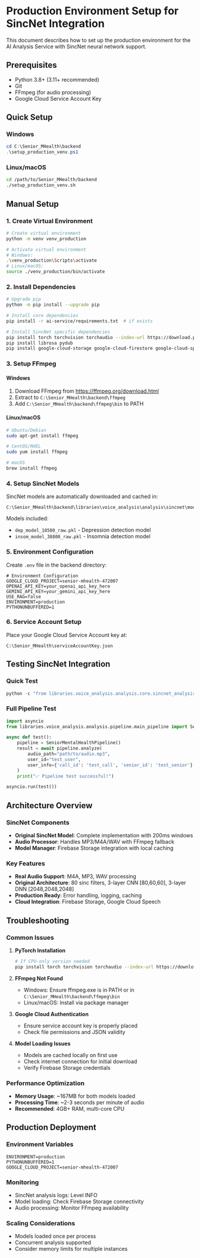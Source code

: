 # Production Environment Setup for SincNet Integration

This document describes how to set up the production environment for the AI Analysis Service with SincNet neural network support.

## Prerequisites

- Python 3.8+ (3.11+ recommended)
- Git
- FFmpeg (for audio processing)
- Google Cloud Service Account Key

## Quick Setup

### Windows
```powershell
cd C:\Senior_MHealth\backend
.\setup_production_venv.ps1
```

### Linux/macOS
```bash
cd /path/to/Senior_MHealth/backend
./setup_production_venv.sh
```

## Manual Setup

### 1. Create Virtual Environment

```bash
# Create virtual environment
python -m venv venv_production

# Activate virtual environment
# Windows:
.\venv_production\Scripts\activate
# Linux/macOS:
source ./venv_production/bin/activate
```

### 2. Install Dependencies

```bash
# Upgrade pip
python -m pip install --upgrade pip

# Install core dependencies
pip install -r ai-service/requirements.txt  # if exists

# Install SincNet specific dependencies
pip install torch torchvision torchaudio --index-url https://download.pytorch.org/whl/cpu
pip install librosa pydub
pip install google-cloud-storage google-cloud-firestore google-cloud-speech
```

### 3. Setup FFmpeg

#### Windows
1. Download FFmpeg from https://ffmpeg.org/download.html
2. Extract to `C:\Senior_MHealth\backend\ffmpeg`
3. Add `C:\Senior_MHealth\backend\ffmpeg\bin` to PATH

#### Linux/macOS
```bash
# Ubuntu/Debian
sudo apt-get install ffmpeg

# CentOS/RHEL  
sudo yum install ffmpeg

# macOS
brew install ffmpeg
```

### 4. Setup SincNet Models

SincNet models are automatically downloaded and cached in:
```
C:\Senior_MHealth\backend\libraries\voice_analysis\analysis\sincnet\models\
```

Models included:
- `dep_model_10500_raw.pkl` - Depression detection model
- `insom_model_38800_raw.pkl` - Insomnia detection model

### 5. Environment Configuration

Create `.env` file in the backend directory:
```env
# Environment Configuration
GOOGLE_CLOUD_PROJECT=senior-mhealth-472007
OPENAI_API_KEY=your_openai_api_key_here
GEMINI_API_KEY=your_gemini_api_key_here  
USE_RAG=false
ENVIRONMENT=production
PYTHONUNBUFFERED=1
```

### 6. Service Account Setup

Place your Google Cloud Service Account key at:
```
C:\Senior_MHealth\serviceAccountKey.json
```

## Testing SincNet Integration

### Quick Test
```python
python -c "from libraries.voice_analysis.analysis.core.sincnet_analysis import SincNetAnalyzer; print('SincNet OK')"
```

### Full Pipeline Test
```python
import asyncio
from libraries.voice_analysis.analysis.pipeline.main_pipeline import SeniorMentalHealthPipeline

async def test():
    pipeline = SeniorMentalHealthPipeline()
    result = await pipeline.analyze(
        audio_path="path/to/audio.mp3",
        user_id="test_user",
        user_info={'call_id': 'test_call', 'senior_id': 'test_senior'}
    )
    print("✅ Pipeline test successful!")

asyncio.run(test())
```

## Architecture Overview

### SincNet Components
- **Original SincNet Model**: Complete implementation with 200ms windows
- **Audio Processor**: Handles MP3/M4A/WAV with FFmpeg fallback
- **Model Manager**: Firebase Storage integration with local caching

### Key Features
- **Real Audio Support**: M4A, MP3, WAV processing
- **Original Architecture**: 80 sinc filters, 3-layer CNN [80,60,60], 3-layer DNN [2048,2048,2048]
- **Production Ready**: Error handling, logging, caching
- **Cloud Integration**: Firebase Storage, Google Cloud Speech

## Troubleshooting

### Common Issues

1. **PyTorch Installation**
   ```bash
   # If CPU-only version needed
   pip install torch torchvision torchaudio --index-url https://download.pytorch.org/whl/cpu
   ```

2. **FFmpeg Not Found**
   - Windows: Ensure ffmpeg.exe is in PATH or in `C:\Senior_MHealth\backend\ffmpeg\bin`
   - Linux/macOS: Install via package manager

3. **Google Cloud Authentication**
   - Ensure service account key is properly placed
   - Check file permissions and JSON validity

4. **Model Loading Issues**
   - Models are cached locally on first use
   - Check internet connection for initial download
   - Verify Firebase Storage credentials

### Performance Optimization

- **Memory Usage**: ~167MB for both models loaded
- **Processing Time**: ~2-3 seconds per minute of audio  
- **Recommended**: 4GB+ RAM, multi-core CPU

## Production Deployment

### Environment Variables
```env
ENVIRONMENT=production
PYTHONUNBUFFERED=1
GOOGLE_CLOUD_PROJECT=senior-mhealth-472007
```

### Monitoring
- SincNet analysis logs: Level INFO
- Model loading: Check Firebase Storage connectivity
- Audio processing: Monitor FFmpeg availability

### Scaling Considerations
- Models loaded once per process
- Concurrent analysis supported
- Consider memory limits for multiple instances
